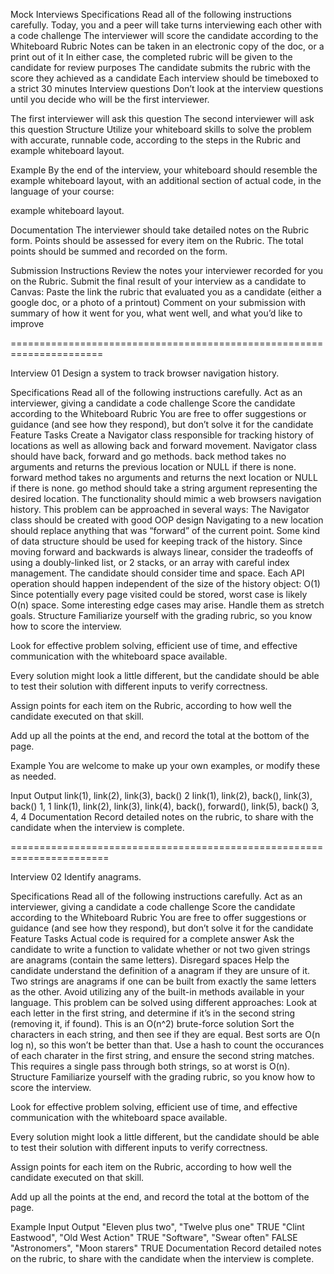 Mock Interviews
Specifications
Read all of the following instructions carefully.
Today, you and a peer will take turns interviewing each other with a code challenge
The interviewer will score the candidate according to the Whiteboard Rubric
Notes can be taken in an electronic copy of the doc, or a print out of it
In either case, the completed rubric will be given to the candidate for review purposes
The candidate submits the rubric with the score they achieved as a candidate
Each interview should be timeboxed to a strict 30 minutes
Interview questions
Don’t look at the interview questions until you decide who will be the first interviewer.

The first interviewer will ask this question
The second interviewer will ask this question
Structure
Utilize your whiteboard skills to solve the problem with accurate, runnable code, according to the steps in the Rubric and example whiteboard layout.

Example
By the end of the interview, your whiteboard should resemble the example whiteboard layout, with an additional section of actual code, in the language of your course:

example whiteboard layout.

Documentation
The interviewer should take detailed notes on the Rubric form. Points should be assessed for every item on the Rubric. The total points should be summed and recorded on the form.

Submission Instructions
Review the notes your interviewer recorded for you on the Rubric.
Submit the final result of your interview as a candidate to Canvas:
Paste the link the rubric that evaluated you as a candidate (either a google doc, or a photo of a printout)
Comment on your submission with summary of how it went for you, what went well, and what you’d like to improve

======================================================================

Interview 01
Design a system to track browser navigation history.

Specifications
Read all of the following instructions carefully.
Act as an interviewer, giving a candidate a code challenge
Score the candidate according to the Whiteboard Rubric
You are free to offer suggestions or guidance (and see how they respond), but don’t solve it for the candidate
Feature Tasks
Create a Navigator class responsible for tracking history of locations as well as allowing back and forward movement.
Navigator class should have back, forward and go methods.
back method takes no arguments and returns the previous location or NULL if there is none.
forward method takes no arguments and returns the next location or NULL if there is none.
go method should take a string argument representing the desired location.
The functionality should mimic a web browsers navigation history.
This problem can be approached in several ways:
The Navigator class should be created with good OOP design
Navigating to a new location should replace anything that was “forward” of the current point.
Some kind of data structure should be used for keeping track of the history.
Since moving forward and backwards is always linear, consider the tradeoffs of using a doubly-linked list, or 2 stacks, or an array with careful index management.
The candidate should consider time and space.
Each API operation should happen independent of the size of the history object: O(1)
Since potentially every page visited could be stored, worst case is likely O(n) space.
Some interesting edge cases may arise. Handle them as stretch goals.
Structure
Familiarize yourself with the grading rubric, so you know how to score the interview.

Look for effective problem solving, efficient use of time, and effective communication with the whiteboard space available.

Every solution might look a little different, but the candidate should be able to test their solution with different inputs to verify correctness.

Assign points for each item on the Rubric, according to how well the candidate executed on that skill.

Add up all the points at the end, and record the total at the bottom of the page.

Example
You are welcome to make up your own examples, or modify these as needed.

Input	Output
link(1), link(2), link(3), back()	2
link(1), link(2), back(), link(3), back()	1, 1
link(1), link(2), link(3), link(4), back(), forward(), link(5), back()	3, 4, 4
Documentation
Record detailed notes on the rubric, to share with the candidate when the interview is complete.

=======================================================================

Interview 02
Identify anagrams.

Specifications
Read all of the following instructions carefully.
Act as an interviewer, giving a candidate a code challenge
Score the candidate according to the Whiteboard Rubric
You are free to offer suggestions or guidance (and see how they respond), but don’t solve it for the candidate
Feature Tasks
Actual code is required for a complete answer
Ask the candidate to write a function to validate whether or not two given strings are anagrams (contain the same letters).
Disregard spaces
Help the candidate understand the definition of a anagram if they are unsure of it.
Two strings are anagrams if one can be built from exactly the same letters as the other.
Avoid utilizing any of the built-in methods available in your language.
This problem can be solved using different approaches:
Look at each letter in the first string, and determine if it’s in the second string (removing it, if found).
This is an O(n^2) brute-force solution
Sort the characters in each string, and then see if they are equal.
Best sorts are O(n log n), so this won’t be better than that.
Use a hash to count the occurances of each charater in the first string, and ensure the second string matches.
This requires a single pass through both strings, so at worst is O(n).
Structure
Familiarize yourself with the grading rubric, so you know how to score the interview.

Look for effective problem solving, efficient use of time, and effective communication with the whiteboard space available.

Every solution might look a little different, but the candidate should be able to test their solution with different inputs to verify correctness.

Assign points for each item on the Rubric, according to how well the candidate executed on that skill.

Add up all the points at the end, and record the total at the bottom of the page.

Example
Input	Output
"Eleven plus two", "Twelve plus one"	TRUE
"Clint Eastwood", "Old West Action"	TRUE
"Software", "Swear often"	FALSE
"Astronomers", "Moon starers"	TRUE
Documentation
Record detailed notes on the rubric, to share with the candidate when the interview is complete.

